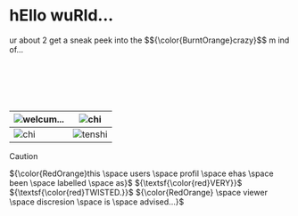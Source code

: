 # hEllo wuRld...

<p>
  ur about 2 get a sneak peek into the $${\color{BurntOrange}crazy}$$ m ind of...
</p>

<marquee>
  <h2 align="center">𝓬𝓱𝓲 𝓬𝓱𝓪𝓷</h2>
</marquee>

<div align="center">

![welcum...](https://github.com/user-attachments/assets/fde602d8-f917-42a3-ac74-336feae19094) | ![chi](https://github.com/user-attachments/assets/ff0dd519-6fa7-4514-a645-7bdb425c6106)
--- | ---
![chi](https://github.com/user-attachments/assets/ff0dd519-6fa7-4514-a645-7bdb425c6106) | ![tenshi](https://github.com/user-attachments/assets/e14038e5-8d74-489c-b32b-1a39762c6986)
</div>

> [!caution]
> ${\color{RedOrange}this \space users \space profil \space ehas \space been \space labelled \space as}$
> ${\textsf{\color{red}VERY}}$ ${\textsf{\color{red}TWISTED.}}$
> ${\color{RedOrange} \space viewer \space discresion \space is \space advised...}$
